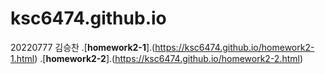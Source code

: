 # ksc6474.github.io
20220777 김승찬
.[**homework2-1**].(https://ksc6474.github.io/homework2-1.html)
.[**homework2-2**].(https://ksc6474.github.io/homework2-2.html)
